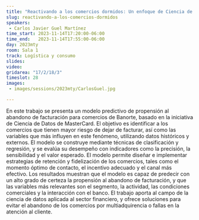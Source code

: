 ```yaml
---
title: "Reactivando a los comercios dormidos: Un enfoque de Ciencia de Datos basado en la plataforma analítica de MasterCard"
slug: reactivando-a-los-comercios-dormidos
speakers:
 - Carlos Javier Guel Martínez
time_start: 2023-11-14T17:20:00-06:00
time_end:   2023-11-14T17:55:00-06:00
day: 2023mty
room: Sala 1 
track: Logística y consumo
slides: 
video: 
gridarea: "17/2/18/3"
timeslot: 28
images:
 - images/sessions/2023mty/CarlosGuel.jpg

---
```


En este trabajo se presenta un modelo predictivo de propensión al abandono de facturación para comercios de Banorte, basado en la iniciativa de Ciencia de Datos de MasterCard. El objetivo es identificar a los comercios que tienen mayor riesgo de dejar de facturar, así como las variables que más influyen en este fenómeno, utilizando datos históricos y externos. El modelo se construye mediante técnicas de clasificación y regresión, y se evalúa su desempeño con indicadores como la precisión, la sensibilidad y el valor esperado. El modelo permite diseñar e implementar estrategias de retención y fidelización de los comercios, tales como el momento óptimo de contacto, el incentivo adecuado y el canal más efectivo. Los resultados muestran que el modelo es capaz de predecir con un alto grado de certeza la propensión al abandono de facturación, y que las variables más relevantes son el segmento, la actividad, las condiciones comerciales y la interacción con el banco. El trabajo aporta al campo de la ciencia de datos aplicada al sector financiero, y ofrece soluciones para evitar el abandono de los comercios por multiadquirencia o fallas en la atención al cliente.


